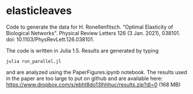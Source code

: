 # elasticleaves
Code to generate the data for H. Ronellenfitsch. “Optimal Elasticity of Biological Networks”. Physical Review Letters 126 (3 Jan. 2021), 038101. doi: 10.1103/PhysRevLett.126.038101.

The code is written in Julia 1.5. Results are generated by typing

  `julia run_parallel.jl`
  
and are analyzed using the PaperFigures.ipynb notebook. The results used in the paper are too large to put on github and are available here: https://www.dropbox.com/s/ebht8do13lhhhuc/results.zip?dl=0 (168 MB)
